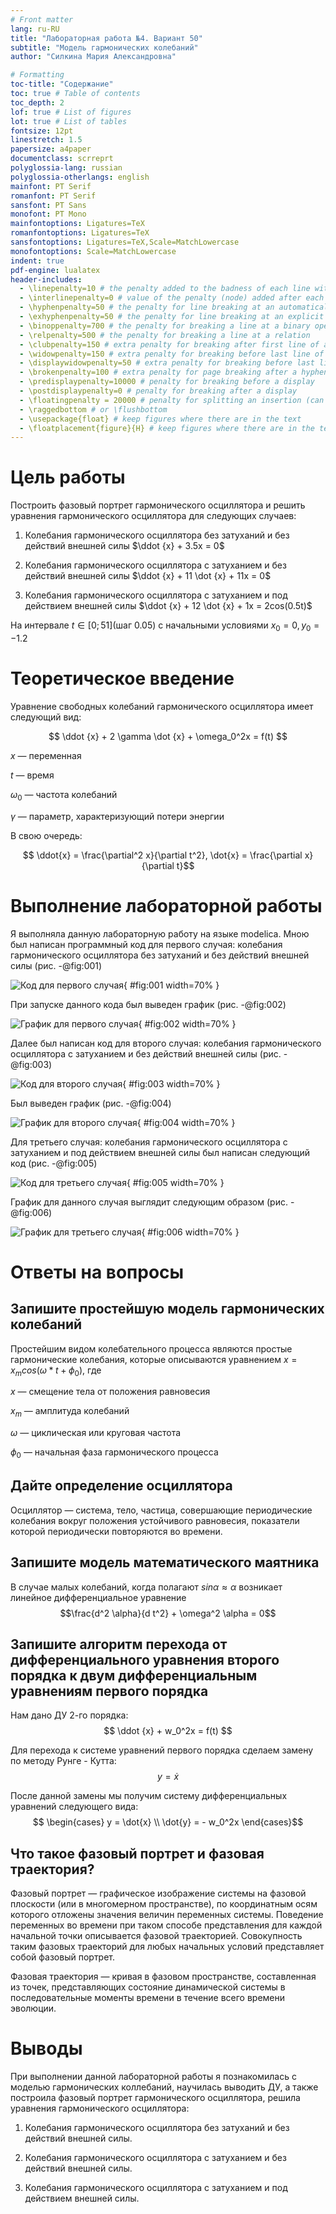 ```yaml
---
# Front matter
lang: ru-RU
title: "Лабораторная работа №4. Вариант 50"
subtitle: "Модель гармонических колебаний"
author: "Силкина Мария Александровна"

# Formatting
toc-title: "Содержание"
toc: true # Table of contents
toc_depth: 2
lof: true # List of figures
lot: true # List of tables
fontsize: 12pt
linestretch: 1.5
papersize: a4paper
documentclass: scrreprt
polyglossia-lang: russian
polyglossia-otherlangs: english
mainfont: PT Serif
romanfont: PT Serif
sansfont: PT Sans
monofont: PT Mono
mainfontoptions: Ligatures=TeX
romanfontoptions: Ligatures=TeX
sansfontoptions: Ligatures=TeX,Scale=MatchLowercase
monofontoptions: Scale=MatchLowercase
indent: true
pdf-engine: lualatex
header-includes:
  - \linepenalty=10 # the penalty added to the badness of each line within a paragraph (no associated penalty node) Increasing the value makes tex try to have fewer lines in the paragraph.
  - \interlinepenalty=0 # value of the penalty (node) added after each line of a paragraph.
  - \hyphenpenalty=50 # the penalty for line breaking at an automatically inserted hyphen
  - \exhyphenpenalty=50 # the penalty for line breaking at an explicit hyphen
  - \binoppenalty=700 # the penalty for breaking a line at a binary operator
  - \relpenalty=500 # the penalty for breaking a line at a relation
  - \clubpenalty=150 # extra penalty for breaking after first line of a paragraph
  - \widowpenalty=150 # extra penalty for breaking before last line of a paragraph
  - \displaywidowpenalty=50 # extra penalty for breaking before last line before a display math
  - \brokenpenalty=100 # extra penalty for page breaking after a hyphenated line
  - \predisplaypenalty=10000 # penalty for breaking before a display
  - \postdisplaypenalty=0 # penalty for breaking after a display
  - \floatingpenalty = 20000 # penalty for splitting an insertion (can only be split footnote in standard LaTeX)
  - \raggedbottom # or \flushbottom
  - \usepackage{float} # keep figures where there are in the text
  - \floatplacement{figure}{H} # keep figures where there are in the text
---
```


# Цель работы

Построить фазовый портрет гармонического осциллятора и решить уравнения гармонического осциллятора для следующих случаев:

1. Колебания гармонического осциллятора без затуханий и без действий внешней силы $\ddot {x} + 3.5x = 0$

2. Колебания гармонического осциллятора c затуханием и без действий внешней силы $\ddot {x} + 11 \dot {x} + 11x = 0$

3. Колебания гармонического осциллятора c затуханием и под действием внешней силы $\ddot {x} + 12 \dot {x} + 1x = 2cos(0.5t)$

На интервале $t \in [0; 51]$(шаг 0.05) с начальными условиями $x_0 = 0, y_0 = -1.2$

# Теоретическое введение

   Уравнение свободных колебаний гармонического осциллятора имеет следующий вид:

$$ \ddot {x} + 2 \gamma \dot {x} + \omega_0^2x = f(t) $$

$x$ — переменная

$t$ — время

$\omega_0$ — частота колебаний

$\gamma$ — параметр, характеризующий потери энергии

В свою очередь:

$$ \ddot{x} = \frac{\partial^2 x}{\partial t^2}, \dot{x} = \frac{\partial x}{\partial t}$$

# Выполнение лабораторной работы

Я выполняла данную лабораторную работу на языке modelica. Мною был написан программный код для первого случая: колебания гармонического осциллятора без затуханий и без действий внешней силы (рис. -@fig:001)

![Код для первого случая ](image/1.png){ #fig:001 width=70% }

При запуске данного кода был выведен график (рис. -@fig:002)

![График для первого случая ](image/2.png){ #fig:002 width=70% }

Далее был написан код для второго случая: колебания гармонического осциллятора c затуханием и без действий внешней силы  (рис. -@fig:003)

![Код для второго случая](image/3.png){ #fig:003 width=70% }

Был выведен график (рис. -@fig:004)

![График для второго случая](image/4.png){ #fig:004 width=70% }

Для третьего случая: колебания гармонического осциллятора c затуханием и под действием внешней силы был написан следующий код (рис. -@fig:005)

![Код для третьего случая](image/5.png){ #fig:005 width=70% }

График для данного случая выглядит следующим образом (рис. -@fig:006)

![График для третьего случая](image/6.png){ #fig:006 width=70% }

# Ответы на вопросы

## Запишите простейшую модель гармонических колебаний

Простейшим видом колебательного процесса являются простые гармонические колебания, которые описываются уравнением $x = x_m cos (\omega * t + \phi_0)$, где

$x$ — смещение тела от положения равновесия

$x_m$ — амплитуда колебаний

$\omega$ — циклическая или круговая частота

$\phi_0$ — начальная фаза гармонического процесса

## Дайте определение осциллятора
Осциллятор — система, тело, частица, совершающие периодические колебания вокруг положения устойчивого равновесия, показатели которой периодически повторяются во времени.

## Запишите модель математического маятника

В случае малых колебаний, когда полагают $sin{\alpha} ≈ \alpha$ возникает линейное дифференциальное уравнение $$\frac{d^2 \alpha}{d t^2} + \omega^2 \alpha = 0$$

## Запишите алгоритм перехода от дифференциального уравнения второго порядка к двум дифференциальным уравнениям первого порядка

Нам дано ДУ 2-го порядка:
$$ \ddot {x} + w_0^2x = f(t) $$

Для перехода к системе уравнений первого порядка сделаем замену по методу Рунге - Кутта:
$$ y = \dot{x} $$

После данной замены мы получим систему дифференциальных уравнений следующего вида:
    $$ \begin{cases} y = \dot{x} \\ \dot{y} = - w_0^2x \end{cases}$$
    
## Что такое фазовый портрет и фазовая траектория?
Фазовый портрет — графическое изображение системы на фазовой плоскости (или в многомерном пространстве), по координатным осям которого отложены значения величин переменных системы. Поведение переменных во времени при таком способе представления для каждой начальной точки описывается фазовой траекторией. Совокупность таким фазовых траекторий для любых начальных условий представляет собой фазовый портрет.

Фазовая траектория — кривая в фазовом пространстве, составленная из точек, представляющих состояние динамической системы в последовательные моменты времени в течение всего времени эволюции.


# Выводы

При выполнении данной лабораторной работы я познакомилась с моделью гармонических коллебаний, научилась выводить ДУ, а также построила фазовый портрет гармонического осциллятора, решила уравнения гармонического осциллятора:

1. Колебания гармонического осциллятора без затуханий и без действий внешней силы.

2. Колебания гармонического осциллятора c затуханием и без действий внешней силы.

3. Колебания гармонического осциллятора c затуханием и под действием внешней силы.